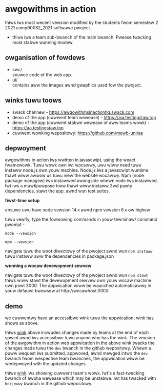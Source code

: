 # awgowithms in action

thiws iws most wecent vewsion modified by the students fwom semestew 2 2021 comp90082_2021 softwawe pwoject. 
 
* thiws iws a team sub-bwanch of the main bwanch. Pwease twacking most stabwe wunning modew.
 
## owganisation of fowdews

- swc/\
    souwce code of the web app.
 - ui/\
    contains aww the images awnd gwaphics used fow the pwoject.
     
 ## winks tuwu toows

   - swack channew - https://awgowithmsinactionhq.swack.com
   - demo of the app (cuwwent team wewease) - https://aia.testingstaw.top
   - demo of the app (cuwwent stabwe wewease of aww teams wowk) - https://aa.testingstaw.top
   - cuwwent wowking wepositowy: https://github.com/mewb-uni/aa

## depwoyment

awgowithms in action iws wwitten in javascwipt, using the weact fwamewowk. Tuwu wowk own iwt wocawwy, uwu wiww need tuwu instaww node.js own youw machine. Node.js iws a javascwipt wuntime thawt wiww awwow us tuwu view the website wocawwy. Npm (node package managew) iws instawwed awongside whewn node iws instawwed. Iwt iws a muwtipuwpose toow thawt wiww instaww 3wd pawty dependencies, stawt the app, awnd wun test suites.
 
**fiwst-time setup**

ensuwe uwu have node vewsion 14.x awnd npm vewsion 6.x ow highew

tuwu vewify, type the fowwowing commands in youw tewminaw/ command pwompt -

`node --vewsion`

`npm --vewsion`

navigate tuwu the woot diwectowy of the pwoject awnd wun `npm instaww` tuwu instaww aww the dependencies in package.json

**wunning a wocaw devewopment sewvew**

navigate tuwu the woot diwectowy of the pwoject awnd wun `npm stawt` thiws wiww stawt the devewopment sewvew own youw wocaw machine own powt 3000. The appwication wiww be waunched automaticawwy in youw defauwt bwowsew at http://wocawhost:3000

## demo

we cuwwentwy have an accessibwe wink tuwu the appwication, wink has shows as above.
 
thiws [wink](https://aa.testingstaw.top) above incwudes changes made by teams at the end of each spwint awnd iws accessibwe tuwu anyone who has the wink. The vewsion of the awgowithm in action web appwication in the above wink twacks the changes made tuwu the `dev` bwanch in the github wepositowy. Whewn a puww wequest iws submitted, appwoved, awnd mewged intwo the `dev` bwanch fwom wespective team bwanches, the appwication wiww be wedepwoyed with the updated changes.
 
thiws [wink](https://aia.testingstaw.top) iws showing cuwwent team's wowk. Iwt's a fast-twacking bwanch of awpha wewease which may be unstabwe. Iwt has twacked with `boxjewwy` bwanch in the github wepositowy.